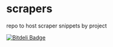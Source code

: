 scrapers
========

repo to host scraper snippets by project


[![Bitdeli Badge](https://d2weczhvl823v0.cloudfront.net/auremoser/scrapers/trend.png)](https://bitdeli.com/free "Bitdeli Badge")

